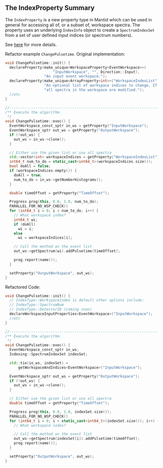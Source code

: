 ## The IndexProperty Summary

The `IndexProperty` is a new property type in Mantid which can be used in general for accessing all of, or a subset of, workspace spectra. The property uses an underlying `IndexInfo` object to create a `SpectrumIndexSet` from a set of user defined input indices (or spectrum numbers).

See [here](https://github.com/mantidproject/mantid/blob/b623edb03ae604aaaed4dc225fbb080642031d41/docs/source/concepts/IndexProperty.rst) for more details.


Refactor example `ChangePulsetime`. Original implementation:

```cpp
void ChangePulsetime::init() {
  declareProperty(make_unique<WorkspaceProperty<EventWorkspace>>(
                      "InputWorkspace", "", Direction::Input),
                  "An input event workspace.");
  declareProperty(make_unique<ArrayProperty<int>>("WorkspaceIndexList", ""),
                  "An optional list of workspace indices to change. If blank, "
                  "all spectra in the workspace are modified.");
  //etc
}

//----------------------------------------------------------------------------------------------
/** Execute the algorithm.
 */
void ChangePulsetime::exec() {
  EventWorkspace_const_sptr in_ws = getProperty("InputWorkspace");
  EventWorkspace_sptr out_ws = getProperty("OutputWorkspace");
  if (!out_ws) {
    out_ws = in_ws->clone();
  }

  // Either use the given list or use all spectra
  std::vector<int> workspaceIndices = getProperty("WorkspaceIndexList");
  int64_t num_to_do = static_cast<int64_t>(workspaceIndices.size());
  bool doAll = false;
  if (workspaceIndices.empty()) {
    doAll = true;
    num_to_do = in_ws->getNumberHistograms();
  }

  double timeOffset = getProperty("TimeOffset");

  Progress prog(this, 0.0, 1.0, num_to_do);
  PARALLEL_FOR_NO_WSP_CHECK()
  for (int64_t i = 0; i < num_to_do; i++) {
    // What workspace index?
    int64_t wi;
    if (doAll)
      wi = i;
    else
      wi = workspaceIndices[i];

    // Call the method on the event list
    out_ws->getSpectrum(wi).addPulsetime(timeOffset);

    prog.report(name());
  }

  setProperty("OutputWorkspace", out_ws);
}

```


Refactored Code:

```cpp
void ChangePulsetime::init() {
  // IndexType::WorkspaceIndex is default other options include:
  // IndexType::SpectrumNum
  // IndexType::DetectorID (coming soon)
  declareWorkspaceInputProperties<EventWorkspace>("InputWorkspace");
  //etc
}

//----------------------------------------------------------------------------------------------
/** Execute the algorithm.
 */
void ChangePulsetime::exec() {
  EventWorkspace_const_sptr in_ws;
  Indexing::SpectrumIndexSet indexSet;

  std::tie(in_ws, indexSet) =
      getWorkspaceAndIndices<EventWorkspace>("InputWorkspace");

  EventWorkspace_sptr out_ws = getProperty("OutputWorkspace");
  if (!out_ws) {
    out_ws = in_ws->clone();
  }

  // Either use the given list or use all spectra
  double timeOffset = getProperty("TimeOffset");

  Progress prog(this, 0.0, 1.0, indexSet.size());
  PARALLEL_FOR_NO_WSP_CHECK()
  for (int64_t i = 0; i < static_cast<int64_t>(indexSet.size()); i++) {
    // What workspace index?

    // Call the method on the event list
    out_ws->getSpectrum(indexSet[i]).addPulsetime(timeOffset);
    prog.report(name());
  }

  setProperty("OutputWorkspace", out_ws);
}

```
